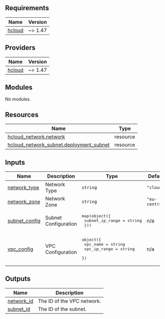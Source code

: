 ## Requirements

| Name | Version |
|------|---------|
| <a name="requirement_hcloud"></a> [hcloud](#requirement\_hcloud) | ~> 1.47 |

## Providers

| Name | Version |
|------|---------|
| <a name="provider_hcloud"></a> [hcloud](#provider\_hcloud) | ~> 1.47 |

## Modules

No modules.

## Resources

| Name | Type |
|------|------|
| [hcloud_network.network](https://registry.terraform.io/providers/hetznercloud/hcloud/latest/docs/resources/network) | resource |
| [hcloud_network_subnet.deployment_subnet](https://registry.terraform.io/providers/hetznercloud/hcloud/latest/docs/resources/network_subnet) | resource |

## Inputs

| Name | Description | Type | Default | Required |
|------|-------------|------|---------|:--------:|
| <a name="input_network_type"></a> [network\_type](#input\_network\_type) | Network Type | `string` | `"cloud"` | no |
| <a name="input_network_zone"></a> [network\_zone](#input\_network\_zone) | Network Zone | `string` | `"eu-central"` | no |
| <a name="input_subnet_config"></a> [subnet\_config](#input\_subnet\_config) | Subnet Configuration | <pre>map(object({<br>    subnet_ip_range = string<br>  }))</pre> | n/a | yes |
| <a name="input_vpc_config"></a> [vpc\_config](#input\_vpc\_config) | VPC Configuration | <pre>object({<br>    vpc_name     = string<br>    vpc_ip_range = string<br>  })</pre> | n/a | yes |

## Outputs

| Name | Description |
|------|-------------|
| <a name="output_network_id"></a> [network\_id](#output\_network\_id) | The ID of the VPC network. |
| <a name="output_subnet_id"></a> [subnet\_id](#output\_subnet\_id) | The ID of the subnet. |
